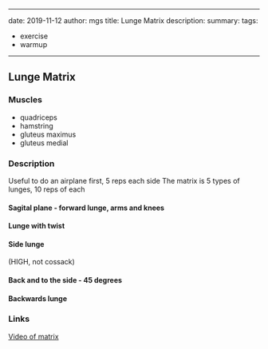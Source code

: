 
---
date: 2019-11-12
author: mgs
title: Lunge Matrix
description: 
summary: 
tags: 
- exercise
- warmup
---
## Lunge Matrix
### Muscles
  - quadriceps
  - hamstring
  - gluteus maximus
  - gluteus medial
### Description
Useful to do an airplane first, 5 reps each side
The matrix is 5 types of lunges, 10 reps of each
#### Sagital plane - forward lunge, arms and knees
#### Lunge with twist
#### Side lunge 
(HIGH, not cossack)
#### Back and to the side - 45 degrees
#### Backwards lunge

### Links
[Video of matrix](https://www.youtube.com/watch?v=GJo7_MiRLkU&feature=youtu.be)
<!--stackedit_data:
eyJoaXN0b3J5IjpbLTE1NTgzODM0MDBdfQ==
-->